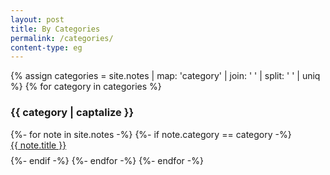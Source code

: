 ```yaml
---
layout: post
title: By Categories
permalink: /categories/
content-type: eg
---
```


<style>
.category-content a {
    text-decoration: none;
    color: #4183c4;
}

.category-content a:hover {
    text-decoration: underline;
    color: #4183c4;
}
</style>

<main>
    {% assign categories = site.notes | map: 'category' | join: ' '  | split: ' ' | uniq %}
    {% for category in categories %}
        <h3 id="{{ category }}">{{ category | captalize }}</h3>
        {%- for note in site.notes -%}
            {%- if note.category == category -%}
                <li style="padding-bottom: 0.6em; list-style: none;"><a href="{{note.url}}">{{ note.title }}</a></li>
            {%- endif -%}
        {%- endfor -%}
    {%- endfor -%}
    <br/>
    <br/>
</main>
